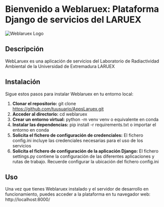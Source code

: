 # Bienvenido a Weblaruex: Plataforma Django de servicios del LARUEX

![Weblaruex Logo](http://alerta2.es/static/img/logos/logo_laruex.png)

## Descripción

WebLaruex es una aplicación de servicios del Laboratorio de Radiactividad Ambiental de la Universidad de Extremadura LARUEX

## Instalación

Sigue estos pasos para instalar Weblaruex en tu entorno local:

1. **Clonar el repositorio:**
git clone https://github.com/tuusuario/AppsLaruex.git
2. **Acceder al directorio:**
cd weblaruex
3. **Crear un entorno virtual:**
python -m venv venv o equivalente en conda
4. **Instalar las dependencias:**
pip install -r requirements.txt o importar el entorno en conda
5. **Solicita el fichero de configuración de credenciales:**
El fichero config.ini incluye las credenciales necesarias para el uso de los servicios
6. **Solicita el fichero de configuración de la aplicación Django:**
El fichero settings.py contiene la configuración de las diferentes aplicaciones y rutas de trabajo. Recuerde configurar la ubicación del fichero config.ini 

## Uso

Una vez que tienes Weblaruex instalado y el servidor de desarrollo en funcionamiento, puedes acceder a la plataforma en tu navegador web:
http://localhost:8000/
